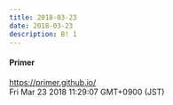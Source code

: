 ```yaml
---
title: 2018-03-23
date: 2018-03-23
description: B! 1
---
```


#### Primer
https://primer.github.io/<br>
Fri Mar 23 2018 11:29:07 GMT+0900 (JST)<br>


